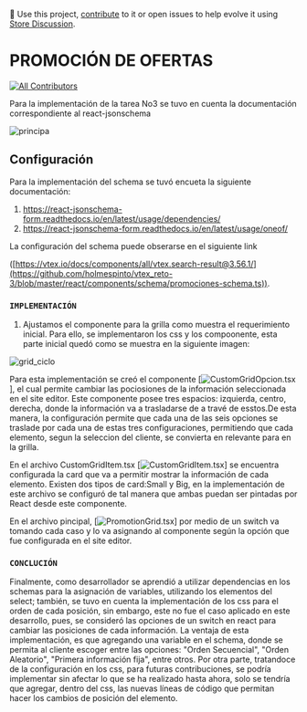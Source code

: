 📢 Use this project, [contribute](https://github.com/{OrganizationName}/{AppName}) to it or open issues to help evolve it using [Store Discussion](https://github.com/vtex-apps/store-discussion).

# PROMOCIÓN DE OFERTAS

<!-- DOCS-IGNORE:start -->
<!-- ALL-CONTRIBUTORS-BADGE:START - Do not remove or modify this section -->
[![All Contributors](https://img.shields.io/badge/all_contributors-0-orange.svg?style=flat-square)](#contributors-)
<!-- ALL-CONTRIBUTORS-BADGE:END -->
<!-- DOCS-IGNORE:end -->

Para la implementación de la tarea No3 se tuvo en cuenta la documentación correspondiente al react-jsonschema 

 ![principa](https://user-images.githubusercontent.com/70826804/180468251-b0128df5-c27b-49dd-b635-9962e00dd49c.png)

## Configuración

Para la implementación  del schema se tuvó encueta la siguiente documentación:

1. https://react-jsonschema-form.readthedocs.io/en/latest/usage/dependencies/
2. https://react-jsonschema-form.readthedocs.io/en/latest/usage/oneof/

La configuración del schema puede obserarse en el siguiente link

([https://vtex.io/docs/components/all/vtex.search-result@3.56.1/](https://github.com/holmespinto/vtex_reto-3/blob/master/react/components/schema/promociones-schema.ts)). 

### `IMPLEMENTACIÓN` 

1. Ajustamos el componente para la grilla como muestra el requerimiento inicial. Para ello, se implementaron los css y los compoonente, esta parte inicial quedó como se muestra en la siguiente imagen:

![grid_ciclo](https://user-images.githubusercontent.com/70826804/180645362-b639beac-f8fd-4c8b-93d2-736e213fd94f.png)

Para esta implementación se creó el componente
[![CustomGridOpcion.tsx](https://github.com/holmespinto/vtex_reto-3/blob/master/react/components/CustomGridOpcion.tsx)],
el cual permite cambiar las pociosiones de la información seleccionada en el site editor. Este componente posee tres espacios: izquierda, centro, derecha, donde la información va a trasladarse de a travé de esstos.De esta manera, la configuración permite que cada una de las seis opciones se traslade por cada una de estas tres configuraciones, permitiendo que cada elemento, segun la seleccion del cliente, se convierta en relevante para en la grilla.  

 En el archivo CustomGridItem.tsx [![CustomGridItem.tsx](https://github.com/holmespinto/vtex_reto-3/blob/master/react/components/CustomGridItem.tsx)] se encuentra configurada la card que va a permitir mostrar la información de cada elemento. Existen dos tipos de card:Small y Big, en la implementación de este archivo se configuró de tal manera que ambas puedan ser pintadas por React desde este componente.
 
 En el archivo pincipal,  [![PromotionGrid.tsx](https://github.com/holmespinto/vtex_reto-3/blob/master/react/components/PromotionGrid.tsx)]
 por medio de un switch va tomando cada caso y lo va asignando al componente según la opción que fue configurada en el site editor. 
 
### `CONCLUCIÓN`

Finalmente, como desarrollador se aprendió a utilizar dependencias en los schemas para la asignación de variables, utilizando los elementos del select; también, se tuvo en cuenta la implementación de los css para el orden de cada posición, sin embargo, este no fue el caso aplicado en este desarrollo, pues, se consideró las opciones de un switch en react para cambiar las posiciones de cada información.  La ventaja de esta implementación, es que agregando una variable en el schema, donde se permita al cliente escoger entre las opciones: "Orden Secuencial", "Orden Aleatorio", "Primera información fija", entre otros. 
Por otra parte, tratandoce de la configuración en los css, para futuras contribuciones, se podría implementar sin afectar lo que se ha realizado hasta ahora, solo se tendría que agregar, dentro  del css, las nuevas líneas de código que permitan hacer los cambios de posición del elemento.




